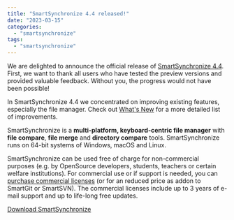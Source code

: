 ```yaml
---
title: "SmartSynchronize 4.4 released!"
date: "2023-03-15"
categories: 
  - "smartsynchronize"
tags: 
  - "smartsynchronize"
---
```


We are delighted to announce the official release of [SmartSynchronize 4.4](https://www.syntevo.com/smartsynchronize/). First, we want to thank all users who have tested the preview versions and provided valuable feedback. Without you, the progress would not have been possible!

In SmartSynchronize 4.4 we concentrated on improving existing features, especially the file manager. Check out [What's New](https://www.syntevo.com/smartsynchronize/whats-new) for a more detailed list of improvements.

SmartSynchronize is a **multi-platform, keyboard-centric file manager** with **file compare**, **file merge** and **directory compare** tools. SmartSynchronize runs on 64-bit systems of Windows, macOS and Linux.

SmartSynchronize can be used free of charge for non-commercial purposes (e.g. by OpenSource developers, students, teachers or certain welfare institutions). For commercial use or if support is needed, you can [purchase commercial licenses](https://www.syntevo.com/smartsynchronize/purchase) (or for an reduced price as addon to SmartGit or SmartSVN). The commercial licenses include up to 3 years of e-mail support and up to life-long free updates.

[Download SmartSynchronize](https://www.syntevo.com/smartsynchronize/download)
